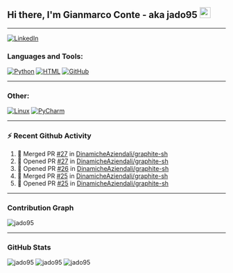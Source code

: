 ## Hi there, I'm Gianmarco Conte - aka jado95 <img src="https://media.giphy.com/media/hvRJCLFzcasrR4ia7z/giphy.gif" width="25px">

---
[![LinkedIn](https://img.shields.io/badge/LinkedIn-0077B5?style=for-the-badge&logo=linkedin&logoColor=white)](https://www.linkedin.com/in/gianmarco-conte-591a08106)

### Languages and Tools:

[![Python](https://img.shields.io/badge/Python-3776AB?style=for-the-badge&logo=python&logoColor=white)](https://www.python.org)
[![HTML](https://img.shields.io/badge/HTML5-E34F26?style=for-the-badge&logo=html5&logoColor=white)](https://developer.mozilla.org/en-US/docs/Web/HTML)
[![GitHub](https://img.shields.io/badge/GitHub-100000?style=for-the-badge&logo=github&logoColor=white)](https://github.com/jado95)

---

### Other:

[![Linux](https://img.shields.io/badge/Linux-FCC624?style=for-the-badge&logo=linux&logoColor=black)](https://www.linux.org)
[![PyCharm](https://img.shields.io/badge/pycharm-143?style=for-the-badge&logo=pycharm&logoColor=black&color=black&labelColor=green)](https://www.jetbrains.com/pycharm)

---

### ⚡ Recent Github Activity

<!--START_SECTION:activity-->
1. 🎉 Merged PR [#27](https://github.com/DinamicheAziendali/graphite-sh/pull/27) in [DinamicheAziendali/graphite-sh](https://github.com/DinamicheAziendali/graphite-sh)
2. 💪 Opened PR [#27](https://github.com/DinamicheAziendali/graphite-sh/pull/27) in [DinamicheAziendali/graphite-sh](https://github.com/DinamicheAziendali/graphite-sh)
3. 💪 Opened PR [#26](https://github.com/DinamicheAziendali/graphite-sh/pull/26) in [DinamicheAziendali/graphite-sh](https://github.com/DinamicheAziendali/graphite-sh)
4. 🎉 Merged PR [#25](https://github.com/DinamicheAziendali/graphite-sh/pull/25) in [DinamicheAziendali/graphite-sh](https://github.com/DinamicheAziendali/graphite-sh)
5. 💪 Opened PR [#25](https://github.com/DinamicheAziendali/graphite-sh/pull/25) in [DinamicheAziendali/graphite-sh](https://github.com/DinamicheAziendali/graphite-sh)
<!--END_SECTION:activity-->

---

### Contribution Graph
![jado95](https://activity-graph.herokuapp.com/graph?username=jado95&theme=github)

---

### GitHub Stats
![jado95](https://github-readme-stats.vercel.app/api?username=jado95&bg_color=30,e96443,904e95&title_color=fff&text_color=fff&count_private=true)
![jado95](https://github-readme-stats.vercel.app/api/top-langs/?username=jado95&show_icons=true&theme=react&count_private=true)
![jado95](https://github-readme-streak-stats.herokuapp.com/?user=jado95&show_icons=true&theme=react&count_private=true)
